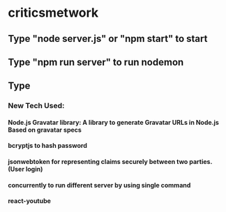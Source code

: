 # criticsmetwork

## Type "node server.js" or "npm start" to start

## Type "npm run server" to run nodemon

## Type

### New Tech Used:

#### Node.js Gravatar library: A library to generate Gravatar URLs in Node.js Based on gravatar specs
#### bcryptjs to hash password
#### jsonwebtoken for representing claims securely between two parties. (User login)
#### concurrently to run different server by using single command
#### react-youtube
#### 
